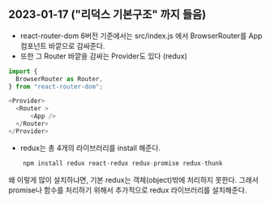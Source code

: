 ## 2023-01-17 ("리덕스 기본구조" 까지 들음)

- react-router-dom 6버전 기준에서는 src/index.js 에서 BrowserRouter를 App 컴포넌트 바깥으로 감싸준다.
- 또한 그 Router 바깥을 감싸는 Provider도 있다 (redux)

```js
import {
  BrowserRouter as Router,
} from "react-router-dom";

<Provider>
  <Router >
      <App />
  </Router>
</Provider>
```

- redux는 총 4개의 라이브러리를 install 해준다.
```js
    npm install redux react-redux redux-promise redux-thunk
```

왜 이렇게 많이 설치하냐면, 기본 redux는 객체(object)밖에 처리하지 못한다. 그래서 
promise나 함수를 처리하기 위해서 추가적으로 redux 라이브러리를 설치해준다.

